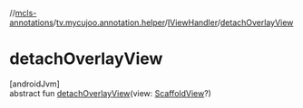//[mcls-annotations](../../../index.md)/[tv.mycujoo.annotation.helper](../index.md)/[IViewHandler](index.md)/[detachOverlayView](detach-overlay-view.md)

# detachOverlayView

[androidJvm]\
abstract fun [detachOverlayView](detach-overlay-view.md)(view: [ScaffoldView](../../tv.mycujoo.annotation.widget/-scaffold-view/index.md)?)

